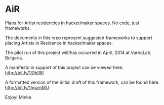 AiR
===

Plans for Artist residencies in hacker/maker spaces.  No code, just frameworks. 

The documents in this repo represent suggested frameworks to support placing Artists in Residence
in hacker/maker spaces.

The pilot run of this project will/has occurred in April, 2014 at VarnaLab, Bulgaria. 

A manifesto in support of this project can be viewed here: http://bit.ly/1lDh08l

A formatted version of the initial draft of this framework, can be found here: http://bit.ly/1hgzmMU

Enjoy! 
Minka
